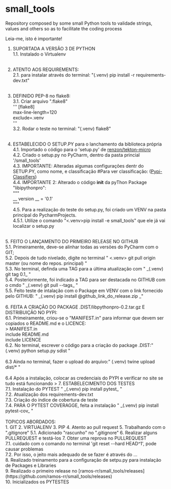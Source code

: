 # small_tools
Repository composed by some small Python tools to validade strings, values and others so as to facilitate the coding process

Leia-me, isto é importante!


1. SUPORTADA A VERSÃO 3 DE PYTHON<br>
1.1. Instalado o Virtualenv<br><br>
2. ATENTO AOS REQUIREMENTS:<br>
2.1. para instalar através do terminal: "(.venv) pip install -r requirements-dev.txt"
<br><br>
3. DEFINIDO PEP-8 no flake8:<br>
3.1. Criar arquivo ".flake8"<br>
'''
[flake8]<br>
max-line-length=120<br>
exclude=.venv<br>
'''<br>
3.2. Rodar o teste no terminal: "(.venv) flake8"<br><br>

4. ESTABELECIDO O SETUP.PY para o lanchamento da biblioteca própria<br>
4.1. Importado o código para o 'setup.py' de [renzon/tekton-micro](https://github.com/renzon/tekton-micro/blob/master/setup.py)<br>
4.2. Criado o setup.py no PyCharm, dentro da pasta princial '/small_tools'<br>
4.3. IMPORTANTE: Alteradas algumas configurações dentr do SETUP.PY, como nome, e classificação #Para ver classificação:
([Pypi-Classifiers](https://pypi.org/classifiers/))<br>
4.4. IMPORTANTE 2: Alterado o código __init__ da pyThon Package "libipythonpro":<br>
"""<br>
__ version __ = '0.1'<br>
"""<br>
4.5. Para a realização do teste do setup.py, foi criado um VENV na pasta principal do PycharmProjects.<br>
4.5.1. Utilize o comando "<.venv>pip install -e small_tools" que ele já vai localizar o setup.py<br>
<br>
5. FEITO O LANÇAMENTO DO PRIMEIRO RELEASE NO GITHUB<br>
5.1. Primeiramente, deve-se alinhar todas as versões do PyCharm com o GIT;<br>
5.2. Depois de tudo nivelado, digite no terminal " <.venv> git pull origin master (ou nome do repos. principal) "<br>
5.3. No terminal, definda uma TAG para a última atualização com " _(.venv) git tag 0.1_ "<br>
5.4. Posteriormente, foi indicado a TAG para ser destacada no GITHUB com o cmdo " _(.venv) git pull --tags_ "<br>
5.5. Feito teste de intalação com o Package em VENV com o link fornecido pelo GITHUB: " _(.venv) pip install 
@github_link_do_release.zip _"
<br>
<br>
6. FEITA A CRIAÇÃO DO PACKAGE .DIST/libpythonpro-0.2.tar.gz E DISTRIBUIÇÃO NO PYPI:<br>
6.1. Primeiramente, criou-se o "MANIFEST.in" para informar que devem ser copiados o README.md e o LICENCE:<br>
>   MANIFEST.in <br>
    include README.md<br>
    include LICENCE<br>
    6.2. No terminal, escrever o código para a criação do package .DIST:" (.venv) python setup.py sdist "<br><br>
    6.3 Ainda no terminal, fazer o upload do arquivo:" (.venv) twine upload dist/* "<br><br>
    6.4 Após a instalação, colocar as credenciais do PYPI e verificar no site se tudo está funcionando
>
7. ESTABELECIMENTO DOS TESTES<br>
7.1. Instalação do PYTEST " _(.venv) pip install pytest_ "<br>
7.2. Atualização dos requirements-dev.txt<br>
7.3. Criação do índice de cobertura de teste<br>
7.4. PARA O PYTEST COVERAGGE, feita a instalação " _(.venv) pip install pytest-cov_ "<br>

<br>
TOPICOS ABORDADOS:<br>
1. GIT
2. VIRTUALENV
3. PIP
4. Atento ao pull request
5. Trabalhando com o ".gitignore"
5.1. Adicionado "rascunho" no ".gitignore"
6. Realizar alguns PULLREQUEST e testá-los
7. Obter uma reprova no PULLREQUEST <br>
7.1. cuidado com o comando no terminal 'git reset --hard HEAD^1', pode causar problemas<br>
7.2. Por isso, o jeito mais adequado de se fazer é através do ... <br>
8. Realizado treinamento para a configuração de setpu.py para instalação de Packages e Libraries<br>
9. Realizado o primeiro release no [ramos-rr/small_tools/releases](https://github.com/ramos-rr/small_tools/releases)<br>
10. Inicializados os PYTESTES
